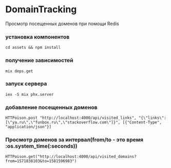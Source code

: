# DomainTracking
Просмотр посещенных доменов при помощи Redis
<h3>установка компонентов</h3>
<code>cd assets && npm install</code>
<h3>получение зависимостей</h3>
<code>mix deps.get</code>
<h3>запуск сервера</h3>
<code>iex -S mix phx.server</code>
<h3>добавление посещенных доменов</h3>
<code>HTTPoison.post "http://localhost:4000/api/visited_links", "{\"links\":[\"ya.ru\",\"funbox.ru\",\"stackoverflow.com\"]}", [{"Content-Type", "application/json"}]</code>
<h3>Просмотр доменов за интервал(from/to - это время :os.system_time(:seconds))</h3>
<code>HTTPoison.get("http://localhost:4000/api/visited_domains?from=1571838103&to=1581596983") </code>
